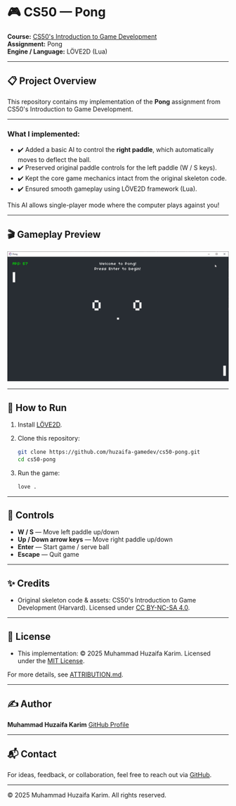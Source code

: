 # 🎮 CS50 — Pong

**Course:** [CS50's Introduction to Game Development](https://cs50.harvard.edu/games/)  
**Assignment:** Pong  
**Engine / Language:** LÖVE2D (Lua)  

---

## 📋 Project Overview

This repository contains my implementation of the **Pong** assignment from CS50's Introduction to Game Development.

---

### What I implemented:

- ✔️ Added a basic AI to control the **right paddle**, which automatically moves to deflect the ball.
- ✔️ Preserved original paddle controls for the left paddle (W / S keys).
- ✔️ Kept the core game mechanics intact from the original skeleton code.
- ✔️ Ensured smooth gameplay using LÖVE2D framework (Lua).

This AI allows single-player mode where the computer plays against you!

---

## 🎬 Gameplay Preview

![Gameplay Preview](docs/gameplay.gif)

---

## 🚀 How to Run

1. Install [LÖVE2D](https://love2d.org/).

2. Clone this repository:

   ```bash
   git clone https://github.com/huzaifa-gamedev/cs50-pong.git
   cd cs50-pong
   ```

3. Run the game:

   ```bash
   love .
   ```

---

## 🎯 Controls

- **W / S** — Move left paddle up/down
- **Up / Down arrow keys** — Move right paddle up/down
- **Enter** — Start game / serve ball
- **Escape** — Quit game

---

## ✨ Credits

- Original skeleton code & assets: CS50's Introduction to Game Development (Harvard). Licensed under [CC BY-NC-SA 4.0](https://creativecommons.org/licenses/by-nc-sa/4.0/).

---

## 📄 License


- This implementation: © 2025 Muhammad Huzaifa Karim. Licensed under the [MIT License](LICENSE).

For more details, see [ATTRIBUTION.md](ATTRIBUTION.md).

---

## ✍️ Author

**Muhammad Huzaifa Karim**
[GitHub Profile](https://github.com/huzaifakarim1)

---

## 📬 Contact

For ideas, feedback, or collaboration, feel free to reach out via [GitHub](https://github.com/huzaifakarim1).

---

© 2025 Muhammad Huzaifa Karim. All rights reserved.
